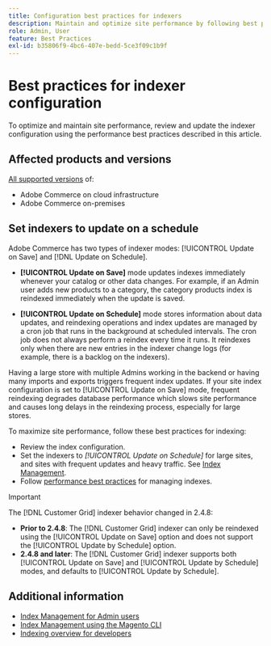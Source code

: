 ```yaml
---
title: Configuration best practices for indexers
description: Maintain and optimize site performance by following best practices for indexer configuration.
role: Admin, User
feature: Best Practices
exl-id: b35806f9-4bc6-407e-bedd-5ce3f09c1b9f
---
```

# Best practices for indexer configuration

To optimize and maintain site performance, review and update the indexer configuration using the performance best practices described in this article.

## Affected products and versions

[All supported versions](../../../release/versions.md) of:

- Adobe Commerce on cloud infrastructure
- Adobe Commerce on-premises

## Set indexers to update on a schedule

Adobe Commerce has two types of indexer modes: [!UICONTROL Update on Save] and [!DNL Update on Schedule].

- **[!UICONTROL Update on Save]** mode updates indexes immediately whenever your catalog or other data changes. For example, if an Admin user adds new products to a category, the category products index is reindexed immediately when the update is saved.

- **[!UICONTROL Update on Schedule]** mode stores information about data updates, and reindexing operations and index updates are managed by a cron job that runs in the background at scheduled intervals. The cron job does not always perform a reindex every time it runs. It reindexes only when there are new entries in the indexer change logs (for example, there is a backlog on the indexers).

Having a large store with multiple Admins working in the backend or having many imports and exports triggers frequent index updates. If your site index configuration is set to [!UICONTROL Update on Save] mode, frequent reindexing degrades database performance which slows site performance and causes long delays in the reindexing process, especially for large stores.

To maximize site performance, follow these best practices for indexing:

- Review the index configuration.
- Set the indexers to _[!UICONTROL Update on Schedule]_ for large sites, and sites with frequent updates and heavy traffic. See [Index Management](https://experienceleague.adobe.com/en/docs/commerce-admin/systems/tools/index-management#change-the-index-mode).
- Follow [performance best practices](../../../performance/configuration.md) for managing indexes.

>[!IMPORTANT]
>
>The [!DNL Customer Grid] indexer behavior changed in 2.4.8:
>
>- **Prior to 2.4.8**: The [!DNL Customer Grid] indexer can only be reindexed using the [!UICONTROL Update on Save] option and does not support the [!UICONTROL Update by Schedule] option.
>- **2.4.8 and later**: The [!DNL Customer Grid] indexer supports both [!UICONTROL Update on Save] and [!UICONTROL Update by Schedule] modes, and defaults to [!UICONTROL Update by Schedule].

## Additional information

- [Index Management for Admin users](../../../configuration/cli/manage-indexers.md#configure-indexers)
- [Index Management using the Magento CLI](https://experienceleague.adobe.com/docs/commerce-operations/configuration-guide/cli/manage-indexers.html)
- [Indexing overview for developers](https://developer.adobe.com/commerce/php/development/components/indexing/)
